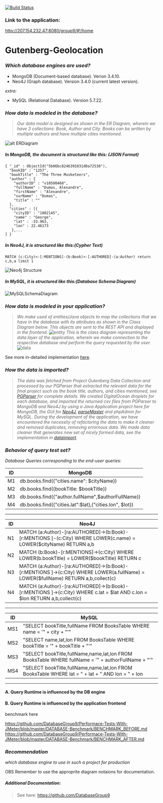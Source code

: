 [![Build Status](https://travis-ci.org/DatabaseGroup9/ProjectGutenberg_G9.svg?branch=master)](https://travis-ci.org/DatabaseGroup9/ProjectGutenberg_G9)

### Link to the application:
http://207.154.232.47:8080/group9/#!/home
# Gutenberg-Geolocation

### _Which database engines are used?_ <br>
- MongoDB (Document-based database). Verion 3.4.10.
- Neo4J (Graph database). Version 3.4.0 (current latest version).

_extra:_
- MySQL (Relational Database). Version 5.7.22.

### _How data is modeled in the database?_ <br>
> _Our data model is designed as shown in the ER Diagram, wherein we have 3 collections: Book, Author and City. Books can be written by multiple authors and have multiple cities mentioned._

![alt ERDiagram](https://github.com/DatabaseGroup9/Documentation/blob/master/images/ER.jpg)

##### In MongoDB, the document is structured like this: (JSON Format)
```
{ "_id" : ObjectId("5b06bc8246391031d0a72538"), 
  "bookID" : "1257",
  "bookTitle" : "The Three Musketeers",
  "author" : {
    "authorID" : "v10500468",
    "fullName" : "Dumas, Alexandre",
    "firstName" : "Alexandre",
    "surName" : "Dumas",
    "title" : "" 
  },
  "cities" : [{ 
    "cityID" : "1002145",
    "name" : "George",
    "lat" : -33.963,
    "lon" : 22.46173 
   },... 
] }
```
##### In Neo4J, it is structured like this:(Cypher Text)
```
MATCH (c:City)<-[:MENTIONS]-(b:Book)<-[:AUTHORED]-(a:Author) return c,b,a limit 1
```
![Neo4j Structure](https://github.com/DatabaseGroup9/Documentation/blob/master/images/graph.png)
##### In MySQL, it is structured like this:(Database Schema Diagram)
![MySQLSchemaDiagram](https://github.com/DatabaseGroup9/Documentation/blob/master/images/mysqlSchemaModelingDiagram.png)

### _How data is modeled in your application?_ <br>
> _We make used of entities/Java objects to map the collections that we have in the database with its attributes as shown in the Class Diagram below. This objects are sent to the REST API and displayed in the frontend._
![entity](https://github.com/DatabaseGroup9/Documentation/blob/master/images/ClassDiagram_Entity.png)
> _This is the class diagram representing the data layer of the application, wherein we make connection to the respective database and perform the query requested by the user._
![data](https://github.com/DatabaseGroup9/Documentation/blob/master/images/ClassDiagram_Data.png)

See more in-detailed implementation [here](https://github.com/DatabaseGroup9/Documentation).

### _How the data is imported?_ <br>
> _The data was fetched from Project Gutenberg Data Collection and processed by our PGParser that extracted the relevant data for the final project such as the book title, authors, and cities mentioned, see [PGParser](https://github.com/DatabaseGroup9/PGParser) for complete details. We created DigitalOcean droplets for each database, and imported the returned csv files from PGParser to MongoDB and Neo4J by using a Java Application project here for MongoDB, the GUI for [Neo4J](https://github.com/DatabaseGroup9/Documentation/blob/master/Neo4j.md), [parseMaster](https://github.com/DatabaseGroup9/parseMaster) and phpAdmin for MySQL. During the development of the application, we have encountered the necessity of refactoring the data to make it cleaner and removed duplicates, removing errornous data. We made data cleaner that generates new set of nicely formed data, see the implementation in [dataimport](https://github.com/DatabaseGroup9/dataimport)._

### _Behavior of query test set?_ <br>

_Database Queries corresponding to the end-user queries:_

ID  | MongoDB                                                 |
----|---------------------------------------------------------|
M1  | db.books.find({"cities.name": $cityName})               |
M2  | db.books.find({bookTitle: $bookTitle})                  | 
M3  | db.books.find({"author.fullName",$authorFullName})      | 
M4  | db.books.find({"cities.lat":$lat},{"cities.lon", $lot}) |
*** 
ID  | Neo4J                                                 |
----|---------------------------------------------------------|
N1  | MATCH (a:Author)-[ra:AUTHORED]->(b:Book)-[r:MENTIONS ]-(c:City) WHERE LOWER(c.name) = LOWER($cityName) RETURN a,b |
N2  | MATCH (b:Book)-[r:MENTIONS]->(c:City) WHERE LOWER(b.bookTitle) = LOWER($bookTitle) RETURN c| 
N3  | MATCH (a:Author)-[ra:AUTHORED]->(b:Book)-[r:MENTIONS ]->(c:City) WHERE LOWER(a.fullName) = LOWER($fullName) RETURN a,b,collect(c)| 
N4  | MATCH (a:Author)-[ra:AUTHORED]->(b:Book)-[r:MENTIONS ]->(c:City) WHERE c.lat = $lat AND c.lon = $lon RETURN a,b,collect(c)|
***
ID  | MySQL                                                 |
----|---------------------------------------------------------|
MS1  | "SELECT bookTitle,fullName FROM BooksTable WHERE name = '" + city + "'" |
MS2  | "SELECT name,lat,lon FROM BooksTable WHERE bookTitle = '" + bookTitle + "'"| 
MS3  | "SELECT bookTitle,fullName,name,lat,lon FROM BooksTable WHERE fullName = '" + authorFullName + "'" | 
MS4  | "SELECT bookTitle,fullName,name,lat,lon FROM BooksTable WHERE lat = " + lat + " AND lon = " + lon |
***

#### A. Query Runtime is influenced by the DB engine <br>


#### B. Query Runtime is influenced by the application frontend <br>
benchmark here

https://github.com/DatabaseGroup9/Performace-Tests-With-JMeter/blob/master/DATABASE-Benchmark/BENCHMARK_BEFORE.md
https://github.com/DatabaseGroup9/Performace-Tests-With-JMeter/blob/master/DATABASE-Benchmark/BENCHMARK_AFTER.md

### _Recommendation_ <br>
_which database engine to use in such a project for production_

OBS Remember to use the approprite diagram notaions for documentation.

##### Additional Documentation:
> See here: https://github.com/DatabaseGroup9
